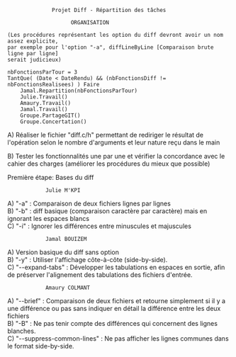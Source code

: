				  Projet Diff - Répartition des tâches

						ORGANISATION
	
	(Les procédures représentant les option du diff devront avoir un nom assez explicite,
	par exemple pour l'option "-a", diffLineByLine [Comparaison brute ligne par ligne] 
	serait judicieux)
	
	nbFonctionsParTour = 3
	TantQue( (Date < DateRendu) && (nbFonctionsDiff != nbFonctionsRealisees) ) Faire
		Jamal.Repartition(nbFonctionsParTour)
		Julie.Travail()
		Amaury.Travail()
		Jamal.Travail()
		Groupe.PartageGIT()
		Groupe.Concertation()
			
A) Réaliser le fichier "diff.c/h" permettant de rediriger le résultat
de l'opération selon le nombre d'arguments et leur nature reçu dans 
le main

B) Tester les fonctionnalités une par une et vérifier la concordance
avec le cahier des charges (améliorer les procédures du mieux que possible)

Première étape: Bases du diff

			    Julie M'KPI

A) "-a" : Comparaison de deux fichiers lignes par lignes                                                                
B) "-b" : diff basique (comparaison caractère par caractère) mais en ignorant les espaces blancs                        
C) "-i" : Ignorer les différences entre minuscules et majuscules

			
			    Jamal BOUIZEM

A) Version basique du diff sans option                                                                                  
B) "-y" : Utiliser l'affichage côte-à-côte (side-by-side).                                                              
C) "--expand-tabs" : Développer les tabulations en espaces en sortie, afin de préserver l'alignement des tabulations des fichiers d'entrée.
			
			    Amaury COLMANT

A) "--brief" : Comparaison de deux fichiers et retourne simplement si il y a une différence ou pas
sans indiquer en détail la différence entre les deux fichiers                                                           
B) "-B" : Ne pas tenir compte des différences qui concernent des lignes blanches.                                       
C) "--suppress-common-lines" : Ne pas afficher les lignes communes dans le format side-by-side.
